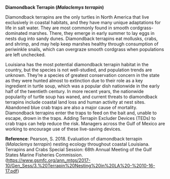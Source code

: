 **Diamondback Terrapin (*Malaclemys terrapin*)**

Diamondback terrapins are the only turtles in North America that live exclusively in coastal habitats, and they have many unique adaptations for life in salt water. They are most commonly found in smooth cordgrass-dominated marshes. There, they emerge in early summer to lay eggs in nests dug into sandy dunes. Diamondback terrapins eat mollusks, crabs, and shrimp, and may help keep marshes healthy through consumption of periwinkle snails, which can overgraze smooth cordgrass when populations are left unchecked.

Louisiana has the most potential diamondback terrapin habitat in the country, but the species is not well-studied, and population trends are unknown. They’re a species of greatest conservation concern in the state as they were hunted almost to extinction due to their role as a key ingredient in turtle soup, which was a popular dish nationwide in the early half of the twentieth century. In more recent years, the nationwide popularity of turtle soup has waned, and current threats to diamondback terrapins include coastal land loss and human activity at nest sites. Abandoned blue crab traps are also a major cause of mortality. Diamondback terrapins enter the traps to feed on the bait and, unable to escape, drown in the traps. Adding Terrapin Excluder Devices (TEDs) to crab traps can help reduce the risk. Managers across the Gulf of Mexico are working to encourage use of these live-saving devices. 

**Reference**: Pearson, S. 2018. Evaluation of diamondback terrapin (*Malaclemys terrapin*) nesting ecology throughout coastal Louisiana. Terrapins and Crabs Special Session: 68th Annual Meeting of the Gulf States Marine Fisheries Commission. (https://www.gsmfc.org/ann_mtgs/2017-10/Gen_Sess/3.%20Terrapin%20Nesting%20in%20LA%20-%2010-16-17.pdf)
